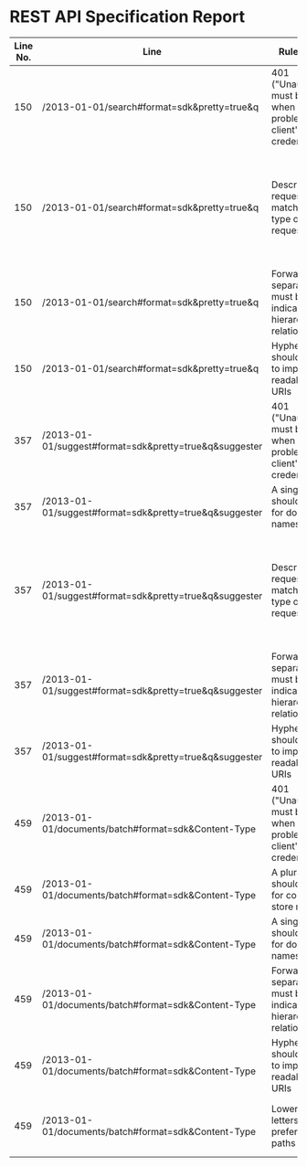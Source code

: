 REST API Specification Report
=============================
| Line No. | Line                                                   | Rule Violated                                                                           | Category | Severity | Rule Type       | Software Quality Attributes               | Improvement Suggestion                                                                                                   |
| -------- | ------------------------------------------------------ | --------------------------------------------------------------------------------------- | -------- | -------- | --------------- | ----------------------------------------- | ------------------------------------------------------------------------------------------------------------------------ |
| 150      | /2013-01-01/search#format=sdk&pretty=true&q            | 401 ("Unauthorized") must be used when there is a problem with the client's credentials | HTTP     | CRITICAL | STATIC, DYNAMIC | COMPATIBILITY, MAINTAINABILITY, USABILITY | Provide the 401 response in the definition of the path in the operation (here: GET)                                      |
| 150      | /2013-01-01/search#format=sdk&pretty=true&q            | Description of request should match with the type of the request.                       | META     | WARNING  | STATIC          | MAINTAINABILITY                           | GET must be used to retrieve a representation of a resource a not for other purposes The request should be of type: POST |
| 150      | /2013-01-01/search#format=sdk&pretty=true&q            | Forward slash separator (/) must be used to indicate a hierarchical relationship        | URIS     | CRITICAL | STATIC          | MAINTAINABILITY                           | replace '#' with a forward slash '/' to indicate a hierarchical relationship                                             |
| 150      | /2013-01-01/search#format=sdk&pretty=true&q            | Hyphens (-) should be used to improve the readability of URIs                           | URIS     | ERROR    | STATIC          | COMPATIBILITY, MAINTAINABILITY            | Use hyphens to improve the readability of the segments                                                                   |
| 357      | /2013-01-01/suggest#format=sdk&pretty=true&q&suggester | 401 ("Unauthorized") must be used when there is a problem with the client's credentials | HTTP     | CRITICAL | STATIC, DYNAMIC | COMPATIBILITY, MAINTAINABILITY, USABILITY | Provide the 401 response in the definition of the path in the operation (here: GET)                                      |
| 357      | /2013-01-01/suggest#format=sdk&pretty=true&q&suggester | A singular noun should be used for document names                                       | URIS     | ERROR    | STATIC          | USABILITY, MAINTAINABILITY                | Use singular nouns for document names                                                                                    |
| 357      | /2013-01-01/suggest#format=sdk&pretty=true&q&suggester | Description of request should match with the type of the request.                       | META     | WARNING  | STATIC          | MAINTAINABILITY                           | GET must be used to retrieve a representation of a resource a not for other purposes The request should be of type: POST |
| 357      | /2013-01-01/suggest#format=sdk&pretty=true&q&suggester | Forward slash separator (/) must be used to indicate a hierarchical relationship        | URIS     | CRITICAL | STATIC          | MAINTAINABILITY                           | replace '#' with a forward slash '/' to indicate a hierarchical relationship                                             |
| 357      | /2013-01-01/suggest#format=sdk&pretty=true&q&suggester | Hyphens (-) should be used to improve the readability of URIs                           | URIS     | ERROR    | STATIC          | COMPATIBILITY, MAINTAINABILITY            | Use hyphens to improve the readability of the segments                                                                   |
| 459      | /2013-01-01/documents/batch#format=sdk&Content-Type    | 401 ("Unauthorized") must be used when there is a problem with the client's credentials | HTTP     | CRITICAL | STATIC, DYNAMIC | COMPATIBILITY, MAINTAINABILITY, USABILITY | Provide the 401 response in the definition of the path in the operation (here: POST)                                     |
| 459      | /2013-01-01/documents/batch#format=sdk&Content-Type    | A plural noun should be used for collection or store names                              | URIS     | ERROR    | STATIC          | USABILITY, MAINTAINABILITY                | Use plural nouns for collection or store names                                                                           |
| 459      | /2013-01-01/documents/batch#format=sdk&Content-Type    | A singular noun should be used for document names                                       | URIS     | ERROR    | STATIC          | USABILITY, MAINTAINABILITY                | Use singular nouns for document names                                                                                    |
| 459      | /2013-01-01/documents/batch#format=sdk&Content-Type    | Forward slash separator (/) must be used to indicate a hierarchical relationship        | URIS     | CRITICAL | STATIC          | MAINTAINABILITY                           | replace '#' with a forward slash '/' to indicate a hierarchical relationship                                             |
| 459      | /2013-01-01/documents/batch#format=sdk&Content-Type    | Hyphens (-) should be used to improve the readability of URIs                           | URIS     | ERROR    | STATIC          | COMPATIBILITY, MAINTAINABILITY            | Use hyphens to improve the readability of the segments                                                                   |
| 459      | /2013-01-01/documents/batch#format=sdk&Content-Type    | Lowercase letters should be preferred in URI paths                                      | URIS     | ERROR    | STATIC          | COMPATIBILITY, MAINTAINABILITY            | Change uppercase letters to lowercase letters                                                                            |